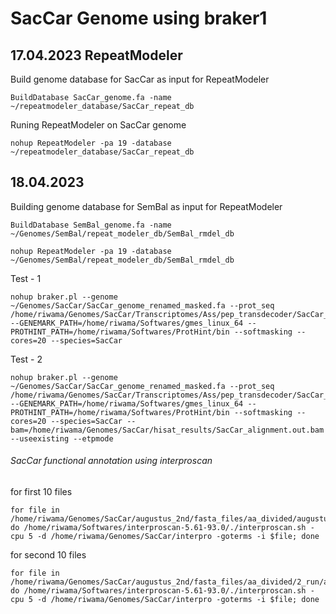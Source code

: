# SacCar Genome using braker1

## 17.04.2023 RepeatModeler

Build genome database for SacCar as input for RepeatModeler
```
BuildDatabase SacCar_genome.fa -name ~/repeatmodeler_database/SacCar_repeat_db
```

Runing RepeatModeler on SacCar genome 
```
nohup RepeatModeler -pa 19 -database ~/repeatmodeler_database/SacCar_repeat_db
```

## 18.04.2023

Building genome database for SemBal as input for RepeatModeler
```
BuildDatabase SemBal_genome.fa -name ~/Genomes/SemBal/repeat_modeler_db/SemBal_rmdel_db
```

```
nohup RepeatModeler -pa 19 -database ~/Genomes/SemBal/repeat_modeler_db/SemBal_rmdel_db
```



Test - 1
```
nohup braker.pl --genome ~/Genomes/SacCar/SacCar_genome_renamed_masked.fa --prot_seq /home/riwama/Genomes/SacCar/Transcriptomes/Ass/pep_transdecoder/SacCar_proteome_conc.pep --GENEMARK_PATH=/home/riwama/Softwares/gmes_linux_64 --PROTHINT_PATH=/home/riwama/Softwares/ProtHint/bin --softmasking --cores=20 --species=SacCar
```
Test - 2
```
nohup braker.pl --genome ~/Genomes/SacCar/SacCar_genome_renamed_masked.fa --prot_seq /home/riwama/Genomes/SacCar/Transcriptomes/Ass/pep_transdecoder/SacCar_proteome_conc.pep --GENEMARK_PATH=/home/riwama/Softwares/gmes_linux_64 --PROTHINT_PATH=/home/riwama/Softwares/ProtHint/bin --softmasking --cores=20 --species=SacCar --bam=/home/riwama/Genomes/SacCar/hisat_results/SacCar_alignment.out.bam --useexisting --etpmode
```


###### SacCar functional annotation using interproscan

for first 10 files
```
for file in /home/riwama/Genomes/SacCar/augustus_2nd/fasta_files/aa_divided/augustus.hints_dv.aa*; do /home/riwama/Softwares/interproscan-5.61-93.0/./interproscan.sh -cpu 5 -d /home/riwama/Genomes/SacCar/interpro -goterms -i $file; done
```

for second 10 files

```
for file in /home/riwama/Genomes/SacCar/augustus_2nd/fasta_files/aa_divided/2_run/augustus.hints_dv.aa*; do /home/riwama/Softwares/interproscan-5.61-93.0/./interproscan.sh -cpu 5 -d /home/riwama/Genomes/SacCar/interpro -goterms -i $file; done
```




